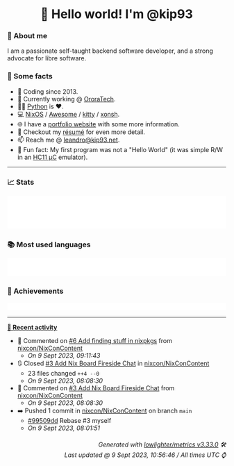 <!-- README template, populated using this action:
     https://github.com/kip93/kip93/blob/main/.github/workflows/readme.yml. -->

<h1 align="center">👋 Hello world! I'm @kip93</h1> <!-- LOGIN => username -->

### 👤 About me

I am a passionate self-taught backend software developer, and a strong advocate for libre software.


### 💬 Some facts

* 📅 Coding since 2013.
* 💼 Currently working @ [OroraTech](https://ororatech.com/).
* 👨‍💻 [Python](https://github.com/search?q=user%3Akip93&l=python) is ❤️. <!-- LOGIN => username -->
* 💻 [NixOS](https://github.com/NixOS/) /
     [Awesome](https://github.com/awesomeWM/) /
     [kitty](https://github.com/kovidgoyal/kitty/) /
     [xonsh](https://github.com/xonsh/).
* 🌐 I have a [portfolio website](https://kip93.net/) with some more information.
* 📝 Checkout my [résumé](https://kip93.net/resume/) for even more detail.
* 📫 Reach me @ [leandro@kip93.net](mailto:leandro@kip93.net).
* 🎲 Fun fact: My first program was not a "Hello World" (it was simple R/W in an [HC11 µC](https://en.wikipedia.org/wiki/68HC11) emulator).


-----------------------------------------------------------------------------------------------------------------------


### 📈 Stats

![](./stats.svg)


### 📚 Most used languages <!-- by percentage, in decreasing order -->

![](./languages.svg)


### 🏅 Achievements

![](./achievements.svg)


-----------------------------------------------------------------------------------------------------------------------


**[📰 Recent activity](https://github.com/kip93)**
* 💬 Commented on [#6 Add finding stuff in nixpkgs](https://github.com/nixcon/NixConContent/issues/6) from [nixcon/NixConContent](https://github.com/nixcon/NixConContent)
  * *On 9 Sept 2023, 09:11:43*
* 🔃 Closed [#3 Add Nix Board Fireside Chat](https://github.com/nixcon/NixConContent/pull/3) in [nixcon/NixConContent](https://github.com/nixcon/NixConContent)
  * 23 files changed `++4 --0`
  * *On 9 Sept 2023, 08:08:30*
* 💬 Commented on [#3 Add Nix Board Fireside Chat](https://github.com/nixcon/NixConContent/issues/3) from [nixcon/NixConContent](https://github.com/nixcon/NixConContent)
  * *On 9 Sept 2023, 08:08:30*
* ➡️ Pushed 1 commit in [nixcon/NixConContent](https://github.com/nixcon/NixConContent) on branch `main`
  * [#99509dd](https://github.com/nixcon/NixConContent/commit/99509dd) Rebase #3 myself
  * *On 9 Sept 2023, 08:01:51*
 <!-- Last activity -->


<h6 align="right"><em>
    Generated with <a href="https://github.com/lowlighter/metrics/tree/latest/">lowlighter/metrics v3.33.0</a> 🛠️<br> <!-- VERSION => MAJOR.minor.patch -->
    Last updated @ 9 Sept 2023, 10:56:46 / All times UTC ⌚ <!-- meta.generated => DD/MM/YYYY, hh:mm -->
</em></h6>
